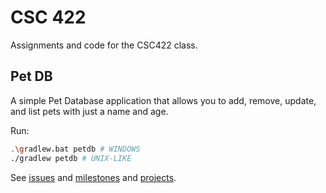 # CSC 422

Assignments and code for the CSC422 class.

## Pet DB

A simple Pet Database application that allows you to add, remove, update, and list pets with just a name and age.

Run:
```sh
.\gradlew.bat petdb # WINDOWS
./gradlew petdb # UNIX-LIKE
```

See [issues](https://github.com/zandgall/csc422/issues) and [milestones](https://github.com/zandgall/csc422/milestones) and [projects](https://github.com/zandgall/csc422/projects).
